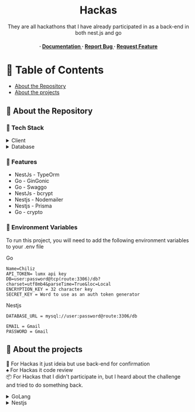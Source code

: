 <div align='center'>

<h1>Hackas</h1>
<p>They are all hackathons that I have already participated in as a back-end in both nest.js and go</p>

<h4> <span> · </span> <a href="https://github.com/Pizzy23/Hackatons/blob/master/README.md"> Documentation </a> <span> · </span> <a href="https://github.com/Pizzy23/Hackatons/issues"> Report Bug </a> <span> · </span> <a href="https://github.com/Pizzy23/Hackatons/issues"> Request Feature </a> </h4>

</div>

# :notebook_with_decorative_cover: Table of Contents

- [About the Repository](#star2-about-the-repository)
- [About the projects](#ghost-about-the-projects)

## :star2: About the Repository

### :space_invader: Tech Stack

<details> <summary>Client</summary> <ul>
<li>GoLang</li>
<li>Nest.js</li>
</ul> </details>
<details> <summary>Database</summary> <ul>
<li>Mysql</li>
</ul> </details>

### :dart: Features

- NestJs - TypeOrm
- Go - GinGonic
- Go - Swaggo
- NestJs - bcrypt
- Nestjs - Nodemailer
- Nestjs - Prisma
- Go - crypto

### :key: Environment Variables

To run this project, you will need to add the following environment variables to your .env file

Go

```env
Name=Chiliz
API_TOKEN= lumx api key
DB=user:password@tcp(route:3306)/db?charset=utf8mb4&parseTime=True&loc=Local
ENCRYPTION_KEY = 32 character key
SECRET_KEY = Word to use as an auth token generator
```

Nestjs

```env
DATABASE_URL = mysql://user:password@route:3306/db

EMAIL = Gmail
PASSWORD = Gmail
```

## :ghost: About the projects

:star2: For Hackas it just ideia but use back-end for confirmation <br>
:spades: For Hackas it code review <br>
:package: For Hackas that I didn't participate in, but I heard about the challenge and tried to do something back.

<details> <summary>GoLang</summary> <ul>
All the hacks I did with Go<br>

<details> <summary>:package: Synhelper</summary> <ul>

### Idea

Synhelper was a hacker in Europe whose I tried to take on the challenge of solving some problem, I tried to create an application that helped farmers see their plants and their plantation fields

### Work Tree

```
back-end-synhelper/
├── .vscode/
├── config/
│   └── router.go
├── docs/
├── internal/
│   ├── external/
│   │   ├── external.handler.go
│   │   ├── external.interface.go
│   │   └── external.service.go
│   ├── field/
│   │   ├── handler/
│   │   ├── interface/
│   │   ├── service/
│   │   └── storage/
├── repository/
├── util/
├── .env
├── .gitignore
├── go.mod
├── go.sum
├── main.go
└── todo

```

### How it was developed?

Well, I came up with this solution thinking that a simple monitoring system would be good in relation to how farmers and people in the fields are simple, so leaving everything centralized on the cell phone would be super simpler. However, I think the idea could be improved a lot.

</ul> </details>
<details> <summary>:spades: Lumx (4º Place)</summary> <ul>

### Idea

Our platform aims to revolutionize the concept of loyalty tokens by centralizing their management and providing transparent exchange mechanisms. Users can effortlessly convert their loyalty tokens into other forms, accompanied by clear explanations for each transaction, thereby fostering trust and transparency among merchants. Leveraging blockchain technology, we mitigate the risks associated with fraud and manipulation, ensuring the integrity of every transaction.

### Work Tree

```
back-end-Lumx/
├── .vscode/
├── cmd/
├── config/
├── db/
├── docs/
├── internal/
│   ├── mkt/
│   │   ├── handler/
│   │   │   └── mkt.handler.go
│   │   ├── interface/
│   │   │   └── mkt.interface.go
│   │   ├── service/
│   │   │   └── mkt.service.go
│   │   └── storage/
│   │       └── mkt.storage.go
│   ├── tokens/
│   │   ├── handler/
│   │   │   └── tokens.handler.go
│   │   ├── interface/
│   │   │   └── tokens.interface.go
│   │   ├── service/
│   │   │   └── tokens.service.go
│   │   └── storage/
│   │       └── tokens.storage.go
│   ├── user/
│   │   ├── handler/
│   │   │   └── user.handler.go
│   │   ├── interface/
│   │   │   └── user.interface.go
│   │   ├── service/
│   │   │   └── user.service.go
│   │   └── storage/
│   │       └── user.storage.go
├── middleware/
├── package/
├── util/
├── .env
├── .env.exemple
├── .gitignore
├── fanify.exe
├── go.mod
├── go.sum
├── go.work
├── go.work.sum
├── logfile.txt
├── main.go
└── Readme.md

```

### How it was developed?

We started with a simple idea of ​​a token that would be centralized where the user would have the token inside, talking to the mentors we arrived at a result where we would have our own currency, and it could be mined and exchanged for other loyalty tokens that we would have.

</ul> </details>
<details> <summary>:star2: Ran</summary> <ul>

### Idea

Transform pdfs into images, to help the national archive digitize files in poor condition

### Work Tree

```
back-end-han/
├── cmd/
├── config/
├── db/
├── docs/
├── internal/
│   ├── comunity/
│   │   ├── handler/
│   │   │   └── comunity.handler.go
│   │   ├── interface/
│   │   │   └── comu.interface.go
│   │   ├── service/
│   │   │   └── comunity.service.go
│   │   └── storage/
│   │       └── comunity.storage.go
│   ├── match/
│   │   ├── handler/
│   │   │   └── match.handler.go
│   │   ├── service/
│   │   │   └── match.service.go
│   │   └── storage/
│   │       └── match.storage.go
│   ├── rank/
│   │   ├── handler/
│   │   │   └── rank.handler.go
│   │   ├── interface/
│   │   │   └── rank.interface.go
│   │   ├── service/
│   │   │   └── rank.service.go
│   │   └── storage/
│   │       └── rank.storage.go
│   ├── search/
│   │   ├── handler/
│   │   │   └── search.handler.go
│   │   ├── interface/
│   │   │   └── search.interface.go
│   │   ├── service/
│   │   │   └── search.service.go
│   │   └── storage/
│   │       └── search.storage.go
├── middleware/
├── output/
├── pdftoimage/
├── uploads/
├── util/
├── __debug_bin1838066211.exe
├── .dockerfile
├── .env
├── .gitignore
├── go.mod
├── go.sum
├── logfile.txt
└── main.go

```

### How it was developed?

I ended up taking an approach with go and node, to be able to work with pdfs, I didn't find anything in go to facilitate manipulating pdfs, but everything went fine using line commands

```
  cmd := exec.Command("node", "index.js")
```

</ul> </details>
<details> <summary>:spades: Translate</summary> <ul>

### Idea

This did not contain the idea, it was just asked to program a pre-defined business

### Work Tree

```
hacka-translate/
├── .vscode/
├── api/
│   ├── login/
│   │   ├── login.controller.go
│   │   ├── login.repository.go
│   │   └── login.service.go
│   └── user/
│       ├── user.controller.go
│       ├── user.repository.go
│       └── user.service.go
├── model/
│   ├── connectDatabase.go
│   ├── login.model.go
│   └── user.model.go
├── module/
├── util/
├── .env
├── go.mod
├── go.sum
└── main.go

```

### How it was developed?

This did not contain the idea, it was just asked to program a pre-defined business but it's my first hack using go and the file architecture was horrible, I would change everything about this project.

</ul> </details>
<details> <summary>:spades: Chiliz (1º Place)</summary> <ul>
https://br.cointelegraph.com/news/crypto-news-chiliz-announces-hackathon-winners-bnb-chain-with-updates-rwa-tokens-and-other-news

### Idea

Our platform aims to revolutionize the concept of loyalty tokens by centralizing their management and providing transparent exchange mechanisms. Users can effortlessly convert their loyalty tokens into other forms, accompanied by clear explanations for each transaction, thereby fostering trust and transparency among merchants. Leveraging blockchain technology, we mitigate the risks associated with fraud and manipulation, ensuring the integrity of every transaction.

### Work Tree

```
back-end-Lumx/
├── .vscode/
├── cmd/
├── config/
├── db/
├── docs/
├── internal/
│   ├── tokens/
│   │   ├── handler/
│   │   │   └── tokens.handler.go
│   │   ├── interface/
│   │   │   └── tokens.interface.go
│   │   ├── service/
│   │   │   └── tokens.service.go
│   │   └── storage/
│   │       └── tokens.storage.go
│   ├── user/
│   │   ├── handler/
│   │   │   └── user.handler.go
│   │   ├── interface/
│   │   │   └── user.interface.go
│   │   ├── service/
│   │   │   └── user.service.go
│   │   └── storage/
│   │       └── user.storage.go
├── middleware/
├── package/
├── util/
├── .env
├── .env.exemple
├── .gitignore
├── fanify.exe
├── go.mod
├── go.sum
├── go.work
├── go.work.sum
├── logfile.txt
├── main.go
└── Readme.md

```

### How it was developed?

It follows almost the same idea as the lumx hack, after all we did the same work in both hacks.

</ul> </details>

</ul> </details>
<details> <summary>Nestjs</summary> <ul>
All the hacks I did with Nestjs

<details> <summary>:star2: oftalmo (1º Place)</summary> <ul>

### Idea

### Work Tree

```

```

### How it was developed?

</ul> </details>
<details> <summary>:spades: pix-hackathon-citi (3º Place)</summary> <ul>

### Idea

### Work Tree

```

```

### How it was developed?

</ul> </details>
<details> <summary>:spades: Questrade (1º Place)</summary> <ul>
https://medium.com/@bellujrb/my-experience-at-the-questrade-hackathon-54e13ad00794
the links that show the result were removed from the air, however they contain my friend's post on a website, where he tells a little about his experience

### Idea

### Work Tree

```

```

### How it was developed?

</ul> </details>
<details> <summary>:spades:Hackathon Correios (2º Place)</summary> <ul>

https://blog.correios.com.br/2023/08/04/correios-digital-inovacao-logistica-e-hackathon-na-campus-party-brasil-2023/#:~:text=Hackathon%20Correios&text=A%20equipe%20Cerrado%20Geeks%20ficou,incentivo%20de%20R%24%202%20mil.

### Idea

### Work Tree

```

```

### How it was developed?

</ul> </details>

<details> <summary>:star2: Crea (2º Place)</summary> <ul>
https://www.creasp.org.br/noticias/conheca-os-vencedores-do-1o-hackathon-do-crea-sp/

### Idea

### Work Tree

```

```

### How it was developed?

</ul> </details>
<details> <summary>:star2: Hackathon Ideiagov (3º Place)</summary> <ul>

### Idea

### Work Tree

```

```

### How it was developed?

</ul> </details>

<details> <summary>:star2: Amazon-i-want</summary> <ul>

### Idea

### Work Tree

```

```

### How it was developed?

</ul> </details>

<details> <summary>:spades: Doc-Process</summary> <ul>

### Idea

### Work Tree

```

```

### How it was developed?

</ul> </details>
<details> <summary>:spades: Hackathon Amazonas</summary> <ul>

### Idea

### Work Tree

```

```

### How it was developed?

</ul> </details>

<details> <summary>:star2: Amazonas-SerPro</summary> <ul>

### Idea

### Work Tree

```

```

### How it was developed?

</ul> </details>
<details> <summary>:star2: Olx</summary> <ul>

### Idea

### Work Tree

```

```

### How it was developed?

</ul> </details>
<details> <summary>:star2: Cra</summary> <ul>

### Idea

### Work Tree

```

```

### How it was developed?

</ul> </details>


</ul> </details>

